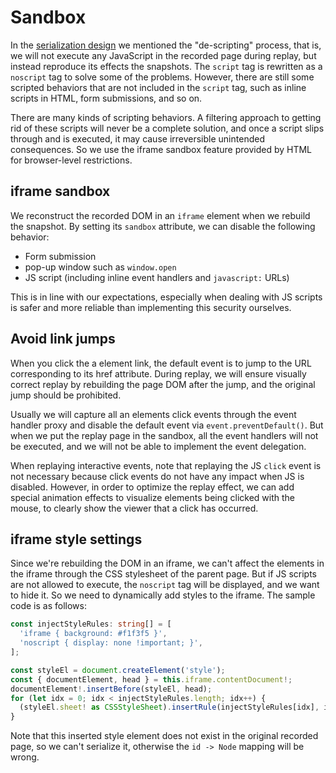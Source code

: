 # Sandbox

In the [serialization design](./serialization.md) we mentioned the "de-scripting" process, that is, we will not execute any JavaScript in the recorded page during replay, but instead reproduce its effects the snapshots. The `script` tag is rewritten as a `noscript` tag to solve some of the problems. However, there are still some scripted behaviors that are not included in the `script` tag, such as inline scripts in HTML, form submissions, and so on.

There are many kinds of scripting behaviors. A filtering approach to getting rid of these scripts will never be a complete solution, and once a script slips through and is executed, it may cause irreversible unintended consequences. So we use the iframe sandbox feature provided by HTML for browser-level restrictions.

## iframe sandbox

We reconstruct the recorded DOM in an `iframe` element when we rebuild the snapshot. By setting its `sandbox` attribute, we can disable the following behavior:

- Form submission
- pop-up window such as `window.open`
- JS script (including inline event handlers and `javascript:` URLs)

This is in line with our expectations, especially when dealing with JS scripts is safer and more reliable than implementing this security ourselves.

## Avoid link jumps

When you click the a element link, the default event is to jump to the URL corresponding to its href attribute. During replay, we will ensure visually correct replay by rebuilding the page DOM after the jump, and the original jump should be prohibited.

Usually we will capture all an elements click events through the event handler proxy and disable the default event via `event.preventDefault()`. But when we put the replay page in the sandbox, all the event handlers will not be executed, and we will not be able to implement the event delegation.

When replaying interactive events, note that replaying the JS `click` event is not necessary because click events do not have any impact when JS is disabled. However, in order to optimize the replay effect, we can add special animation effects to visualize elements being clicked with the mouse, to clearly show the viewer that a click has occurred.

## iframe style settings

Since we're rebuilding the DOM in an iframe, we can't affect the elements in the iframe through the CSS stylesheet of the parent page. But if JS scripts are not allowed to execute, the `noscript` tag will be displayed, and we want to hide it. So we need to dynamically add styles to the iframe. The sample code is as follows:

```typescript
const injectStyleRules: string[] = [
  'iframe { background: #f1f3f5 }',
  'noscript { display: none !important; }',
];

const styleEl = document.createElement('style');
const { documentElement, head } = this.iframe.contentDocument!;
documentElement!.insertBefore(styleEl, head);
for (let idx = 0; idx < injectStyleRules.length; idx++) {
  (styleEl.sheet! as CSSStyleSheet).insertRule(injectStyleRules[idx], idx);
}
```

Note that this inserted style element does not exist in the original recorded page, so we can't serialize it, otherwise the `id -> Node` mapping will be wrong.
